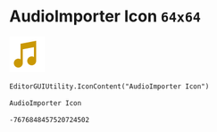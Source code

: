 # AudioImporter Icon `64x64`
<img src="/img/AudioImporter%20Icon.png" width=64 height=64>

``` CSharp
EditorGUIUtility.IconContent("AudioImporter Icon")
```
```
AudioImporter Icon
```
```
-7676848457520724502
```
